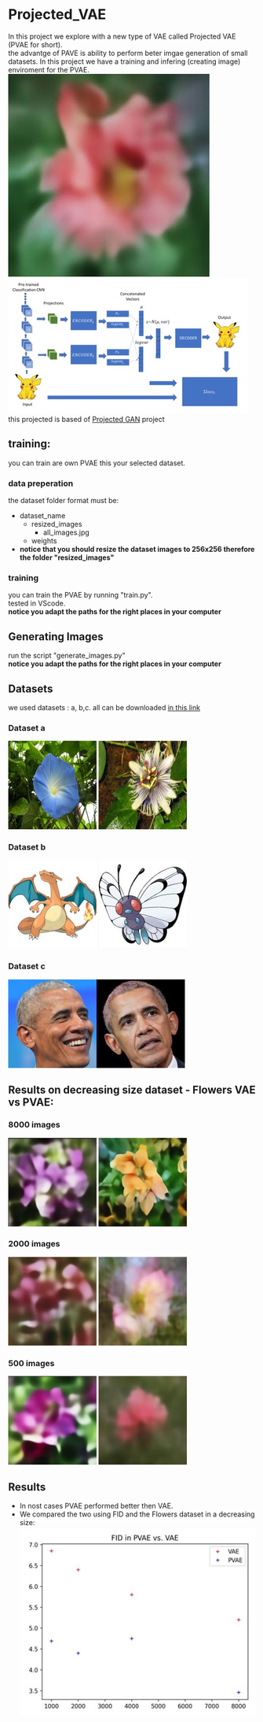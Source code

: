 # Projected_VAE
In this project we explore with a new type of VAE called Projected VAE (PVAE for short).  
the advantge of PAVE is ability to perform beter imgae generation of small datasets.
In this project we have a training and infering (creating image) enviroment for the PVAE.  
![1](https://github.com/idogabay/Projected_VAE/blob/270df427193767f2d8dd28a60b0b3a59bb3b21b1/readme_imgs/top.jpg)
![1](https://github.com/idogabay/Projected_VAE/blob/270df427193767f2d8dd28a60b0b3a59bb3b21b1/readme_imgs/architecture.jpg)  
this projected is based of [Projected GAN](https://github.com/autonomousvision/projected-gan) project
## training:
you can train are own PVAE this your selected dataset.
### data preperation  
the dataset folder format must be:  
  - dataset_name  
    - resized_images  
      - all_images.jpg
    - weights  
   - **notice that you should resize the dataset images to 256x256 therefore the folder "resized_images"**
### training  
you can train the PVAE by running "train.py".  
tested in VScode.  
**notice you adapt the paths for the right places in your computer**  

## Generating Images  
run the script "generate_images.py"  
**notice you adapt the paths for the right places in your computer**  

## Datasets
we used datasets : a, b,c. all can be downloaded [in this link](https://drive.google.com/file/d/1aAJCZbXNHyraJ6Mi13dSbe7pTyfPXha0/view)
### Dataset a
![1](https://github.com/idogabay/Projected_VAE/blob/975751538a1a202ed438a7af5d7a7b9f8b83ad58/readme_imgs/flowers1.jpg)
![2](https://github.com/idogabay/Projected_VAE/blob/975751538a1a202ed438a7af5d7a7b9f8b83ad58/readme_imgs/flowers2.jpg)  
### Dataset b
![1](https://github.com/idogabay/Projected_VAE/blob/975751538a1a202ed438a7af5d7a7b9f8b83ad58/readme_imgs/pokemon1.jpg) ![2](https://github.com/idogabay/Projected_VAE/blob/975751538a1a202ed438a7af5d7a7b9f8b83ad58/readme_imgs/pokemon2.jpg)  
### Dataset c
![1](https://github.com/idogabay/Projected_VAE/blob/975751538a1a202ed438a7af5d7a7b9f8b83ad58/readme_imgs/obama1.jpg)![2](https://github.com/idogabay/Projected_VAE/blob/975751538a1a202ed438a7af5d7a7b9f8b83ad58/readme_imgs/obama2.jpg)  

## Results on decreasing size dataset - Flowers VAE vs PVAE:
### 8000 images
![1](https://github.com/idogabay/Projected_VAE/blob/975751538a1a202ed438a7af5d7a7b9f8b83ad58/readme_imgs/8000vae.jpg)
![2](https://github.com/idogabay/Projected_VAE/blob/975751538a1a202ed438a7af5d7a7b9f8b83ad58/readme_imgs/8000pvae.jpg)  
### 2000 images
![1](https://github.com/idogabay/Projected_VAE/blob/975751538a1a202ed438a7af5d7a7b9f8b83ad58/readme_imgs/2000vae.jpg)
![2](https://github.com/idogabay/Projected_VAE/blob/975751538a1a202ed438a7af5d7a7b9f8b83ad58/readme_imgs/2000pvae.jpg)  
### 500 images
![1](https://github.com/idogabay/Projected_VAE/blob/975751538a1a202ed438a7af5d7a7b9f8b83ad58/readme_imgs/1000vae.jpg)
![2](https://github.com/idogabay/Projected_VAE/blob/975751538a1a202ed438a7af5d7a7b9f8b83ad58/readme_imgs/1000pvae.jpg)  

## Results  
 - In nost cases PVAE performed better then VAE.  
 - We compared the two using FID and the Flowers dataset in a decreasing size:
 ![1](https://github.com/idogabay/Projected_VAE/blob/a9ab72267143858219b89d3c61d287f98d9f5c43/readme_imgs/graph.jpg)
